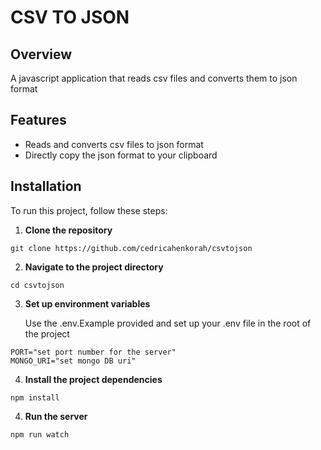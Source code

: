 # CSV TO JSON

## Overview

A javascript application that reads csv files and converts them to json format

## Features

- Reads and converts csv files to json format
- Directly copy the json format to your clipboard

## Installation

To run this project, follow these steps:

1. **Clone the repository**

```shell
git clone https://github.com/cedricahenkorah/csvtojson
```

2. **Navigate to the project directory**

```shell
cd csvtojson
```

3. **Set up environment variables**

   Use the .env.Example provided and set up your .env file in the root of the project

```shell
PORT="set port number for the server"
MONGO_URI="set mongo DB uri"
```

4. **Install the project dependencies**

```shell
npm install
```

4. **Run the server**

```shell
npm run watch
```
